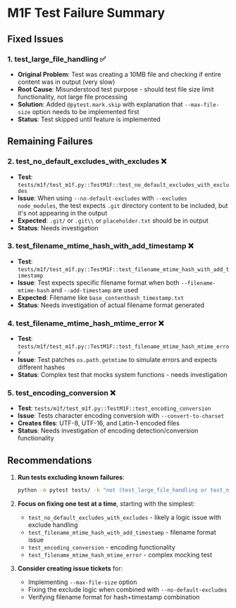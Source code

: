 # M1F Test Failure Summary

## Fixed Issues

### 1. test_large_file_handling ✅
- **Original Problem**: Test was creating a 10MB file and checking if entire content was in output (very slow)
- **Root Cause**: Misunderstood test purpose - should test file size limit functionality, not large file processing
- **Solution**: Added `@pytest.mark.skip` with explanation that `--max-file-size` option needs to be implemented first
- **Status**: Test skipped until feature is implemented

## Remaining Failures

### 2. test_no_default_excludes_with_excludes ❌
- **Test**: `tests/m1f/test_m1f.py::TestM1F::test_no_default_excludes_with_excludes`
- **Issue**: When using `--no-default-excludes` with `--excludes node_modules`, the test expects `.git` directory content to be included, but it's not appearing in the output
- **Expected**: `.git/` or `.git\\` or `placeholder.txt` should be in output
- **Status**: Needs investigation

### 3. test_filename_mtime_hash_with_add_timestamp ❌
- **Test**: `tests/m1f/test_m1f.py::TestM1F::test_filename_mtime_hash_with_add_timestamp`
- **Issue**: Test expects specific filename format when both `--filename-mtime-hash` and `--add-timestamp` are used
- **Expected**: Filename like `base_contenthash_timestamp.txt`
- **Status**: Needs investigation of actual filename format generated

### 4. test_filename_mtime_hash_mtime_error ❌
- **Test**: `tests/m1f/test_m1f.py::TestM1F::test_filename_mtime_hash_mtime_error`
- **Issue**: Test patches `os.path.getmtime` to simulate errors and expects different hashes
- **Status**: Complex test that mocks system functions - needs investigation

### 5. test_encoding_conversion ❌
- **Test**: `tests/m1f/test_m1f.py::TestM1F::test_encoding_conversion`
- **Issue**: Tests character encoding conversion with `--convert-to-charset`
- **Creates files**: UTF-8, UTF-16, and Latin-1 encoded files
- **Status**: Needs investigation of encoding detection/conversion functionality

## Recommendations

1. **Run tests excluding known failures**:
   ```bash
   python -m pytest tests/ -k "not (test_large_file_handling or test_no_default_excludes_with_excludes or test_filename_mtime_hash_with_add_timestamp or test_filename_mtime_hash_mtime_error or test_encoding_conversion)"
   ```

2. **Focus on fixing one test at a time**, starting with the simplest:
   - `test_no_default_excludes_with_excludes` - likely a logic issue with exclude handling
   - `test_filename_mtime_hash_with_add_timestamp` - filename format issue
   - `test_encoding_conversion` - encoding functionality
   - `test_filename_mtime_hash_mtime_error` - complex mocking test

3. **Consider creating issue tickets** for:
   - Implementing `--max-file-size` option
   - Fixing the exclude logic when combined with `--no-default-excludes`
   - Verifying filename format for hash+timestamp combination 